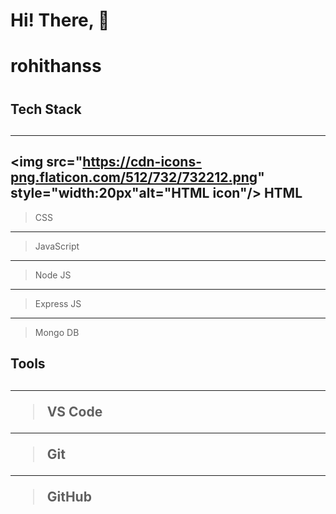 # Hi! There, 💭

# <h1> rohithanss <h1/>


<h2>Tech Stack<h2/>

---
> <picture>
  <img src="https://cdn-icons-png.flaticon.com/512/732/732212.png" style="width:20px"alt="HTML icon"/>
  <picture/>HTML
---
> CSS
---
> JavaScript
---
> Node JS
---
> Express JS
---
> Mongo DB

<h2>Tools<h2/>

--- 
> VS Code
---
>Git
---
>GitHub
